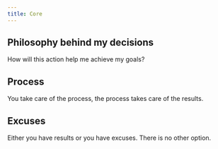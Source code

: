 ```yaml
---
title: Core
---
```


## Philosophy behind my decisions
How will this action help me achieve my goals?

## Process
You take care of the process, the process takes care of the results.

## Excuses
Either you have results or you have excuses. There is no other option.
